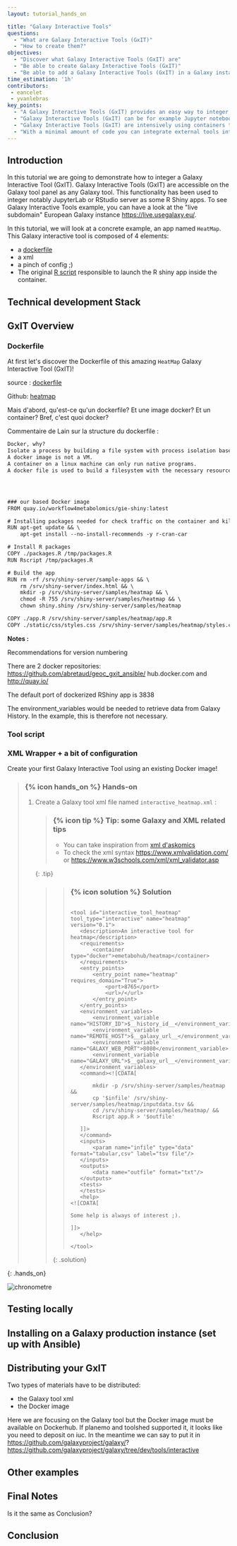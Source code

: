 ```yaml
---
layout: tutorial_hands_on

title: "Galaxy Interactive Tools"
questions:
  - "What are Galaxy Interactive Tools (GxIT)"
  - "How to create them?"
objectives:
  - "Discover what Galaxy Interactive Tools (GxIT) are"
  - "Be able to create Galaxy Interactive Tools (GxIT)"
  - "Be able to add a Galaxy Interactive Tools (GxIT) in a Galaxy instance"
time_estimation: '1h'
contributors:
 - eancelet
 - yvanlebras
key_points:
  - "A Galaxy Interactive Tools (GxIT) provides an easy way to integer external interactive tools into Galaxy"
  - "Galaxy Interactive Tools (GxIT) can be for example Jupyter notebooks, RStudio or R Shiny apps"
  - "Galaxy Interactive Tools (GxIT) are intensively using containers technology, notamment Docker"
  - "With a minimal amount of code you can integrate external tools into Galaxy if already containerized"
---
```


## Introduction

In this tutorial we are going to demonstrate how to integer a Galaxy Interactive Tool (GxIT). Galaxy Interactive Tools (GxIT) are accessible on the Galaxy tool panel as any Galaxy tool. This functionality has been used to integer notably JupyterLab or RStudio server as some R Shiny apps. To see Galaxy Interactive Tools example, you can have a look at the "live subdomain" European Galaxy instance https://live.usegalaxy.eu/.

In this tutorial, we will look at a concrete example, an app named `HeatMap`. This Galaxy interactive tool is composed of 4 elements:
  - a [dockerfile](https://raw.githubusercontent.com/workflow4metabolomics/gie-shiny-heatmap/master/Dockerfile)
  - a xml
  - a pinch of config ;)
  - The original [R script](https://raw.githubusercontent.com/workflow4metabolomics/gie-shiny-heatmap/master/app.R) responsible to launch the R shiny app inside the container.


## Technical development Stack


## GxIT Overview

### Dockerfile

At first let's discover the Dockerfile of this amazing `HeatMap` Galaxy Interactive Tool (GxIT)!

source : [dockerfile](https://raw.githubusercontent.com/workflow4metabolomics/gie-shiny-heatmap/master/Dockerfile)

Github: [heatmap](https://github.com/workflow4metabolomics/gie-shiny-heatmap/)

Mais d'abord, qu'est-ce qu'un dockerfile? Et une image docker? Et un container? Bref, c'est quoi docker?

Commentaire de Lain sur la structure du dockerfile :

```txt
Docker, why?
Isolate a process by building a file system with process isolation based on namespaces.
A docker image is not a VM.
A container on a linux machine can only run native programs.
A docker file is used to build a filesystem with the necessary resources to perform the defined actions




```

```txt

### our based Docker image 
FROM quay.io/workflow4metabolomics/gie-shiny:latest

# Installing packages needed for check traffic on the container and kill if none
RUN apt-get update && \
    apt-get install --no-install-recommends -y r-cran-car

# Install R packages
COPY ./packages.R /tmp/packages.R
RUN Rscript /tmp/packages.R

# Build the app
RUN rm -rf /srv/shiny-server/sample-apps && \
    rm /srv/shiny-server/index.html && \
    mkdir -p /srv/shiny-server/samples/heatmap && \
    chmod -R 755 /srv/shiny-server/samples/heatmap && \
    chown shiny.shiny /srv/shiny-server/samples/heatmap

COPY ./app.R /srv/shiny-server/samples/heatmap/app.R
COPY ./static/css/styles.css /srv/shiny-server/samples/heatmap/styles.css

```


**Notes :** 

Recommendations for version numbering

There are 2 docker repositories:
https://github.com/abretaud/geoc_gxit_ansible/
hub.docker.com and http://quay.io/

The default port of dockerized RShiny app is 3838

The environment_variables would be needed to retrieve data from Galaxy History. In the example, this is therefore not necessary.

### Tool script


### XML Wrapper + a bit of configuration

Create your first Galaxy Interactive Tool using an existing Docker image!

> ### {% icon hands_on %} Hands-on
>
> 1. Create a Galaxy tool xml file named `interactive_heatmap.xml` :
>
>    > ### {% icon tip %} Tip: some Galaxy and XML related tips
>    >
>    > * You can take inspiration from [xml d'askomics](https://github.com/galaxyproject/galaxy/blob/dev/tools/interactive/interactivetool_askomics.xml)
>    > * To check the xml syntax https://www.xmlvalidation.com/ or https://www.w3schools.com/xml/xml_validator.asp
>    >
>    {: .tip}
>    > > ### {% icon solution %} Solution
>    > >
>    > >```xml=
>    > >
>    > ><tool id="interactive_tool_heatmap" tool_type="interactive" name="heatmap" version="0.1">
>    > >    <description>An interactive tool for heatmap</description>
>    > >    <requirements>
>    > >        <container type="docker">emetabohub/heatmap</container>
>    > >    </requirements>
>    > >    <entry_points>
>    > >        <entry_point name="heatmap" requires_domain="True">
>    > >            <port>8765</port>
>    > >            <url>/</url>
>    > >        </entry_point>
>    > >    </entry_points>
>    > >    <environment_variables>
>    > >        <environment_variable name="HISTORY_ID">$__history_id__</environment_variable>
>    > >        <environment_variable name="REMOTE_HOST">$__galaxy_url__</environment_variable>
>    > >        <environment_variable name="GALAXY_WEB_PORT">8080</environment_variable>
>    > >        <environment_variable name="GALAXY_URL">$__galaxy_url__</environment_variable>
>    > >    </environment_variables>
>    > >    <command><![CDATA[
>    > >
>    > >        mkdir -p /srv/shiny-server/samples/heatmap &&
>    > >        cp '$infile' /srv/shiny-server/samples/heatmap/inputdata.tsv &&
>    > >        cd /srv/shiny-server/samples/heatmap/ &&
>    > >        Rscript app.R > '$outfile'
>    > > 
>    > >    ]]>
>    > >    </command>
>    > >    <inputs>
>    > >        <param name="infile" type="data" format="tabular,csv" label="tsv file"/>
>    > >    </inputs>
>    > >    <outputs>
>    > >        <data name="outfile" format="txt"/>
>    > >    </outputs>
>    > >    <tests>
>    > >    </tests>
>    > >    <help>
>    > ><![CDATA[
>    > >
>    > >Some help is always of interest ;).
>    > >
>    > >]]>
>    > >    </help>
>    > >
>    > ></tool>
>    > >```
>    > {: .solution}

{: .hands_on}

![chronometre](https://i.imgur.com/pXWdClv.png)


## Testing locally

## Installing on a Galaxy production instance (set up with Ansible)

## Distributing your GxIT

Two types of materials have to be distributed:
- the Galaxy tool xml
- the Docker image

Here we are focusing on the Galaxy tool but the Docker image must be available on Dockerhub. 
If planemo and toolshed supported it, it looks like you need to deposit on iuc. In the meantime we can say to put it in https://github.com/galaxyproject/galaxy/? https://github.com/galaxyproject/galaxy/tree/dev/tools/interactive

## Other examples

## Final Notes
Is it the same as Conclusion?

## Conclusion
